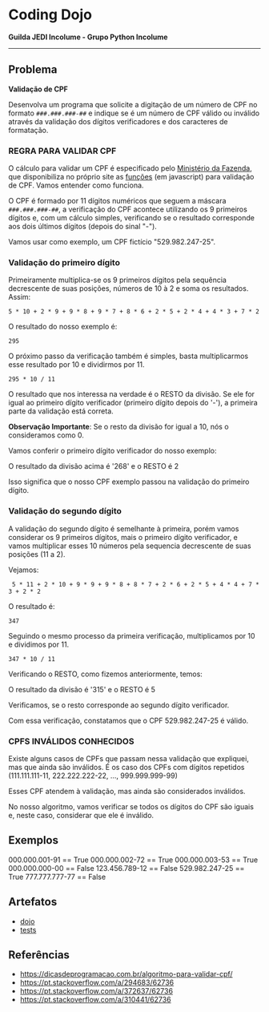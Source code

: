 # Coding Dojo

**Guilda JEDI Incolume - Grupo Python Incolume**

---

## Problema

**Validação de CPF**

Desenvolva um programa que solicite a digitação de um
número de CPF no formato `###.###.###-##` e indique se é um número de CPF válido ou
inválido através da validação dos dígitos verificadores e dos caracteres de formatação.


### REGRA PARA VALIDAR CPF

O cálculo para validar um CPF é especificado pelo [Ministério da Fazenda](http://www.receita.fazenda.gov.br/aplicacoes/atcta/cpf/consultapublica.asp), que disponibiliza no próprio site as [funções](http://www.receita.fazenda.gov.br/aplicacoes/atcta/cpf/funcoes.js) (em javascript) para validação de CPF. Vamos entender como funciona.

O CPF é formado por 11 dígitos numéricos que seguem a máscara `###.###.###-##`, a verificação do CPF acontece utilizando os 9 primeiros dígitos e, com um cálculo simples, verificando se o resultado corresponde aos dois últimos dígitos (depois do sinal "-").

Vamos usar como exemplo, um CPF fictício "529.982.247-25".

### Validação do primeiro dígito

Primeiramente multiplica-se os 9 primeiros dígitos pela sequência decrescente de suas posições, números de 10 à 2 e soma os resultados. Assim:

    5 * 10 + 2 * 9 + 9 * 8 + 9 * 7 + 8 * 6 + 2 * 5 + 2 * 4 + 4 * 3 + 7 * 2

O resultado do nosso exemplo é:

    295

O próximo passo da verificação também é simples, basta multiplicarmos esse resultado por 10 e dividirmos por 11.

    295 * 10 / 11

O resultado que nos interessa na verdade é o RESTO da divisão.
Se ele for igual ao primeiro dígito verificador (primeiro dígito depois do '-'), a primeira parte da validação está correta.

**Observação Importante**: Se o resto da divisão for igual a 10, nós o consideramos como 0.

Vamos conferir o primeiro dígito verificador do nosso exemplo:

O resultado da divisão acima é '268' e o RESTO é 2

Isso significa que o nosso CPF exemplo passou na validação do primeiro dígito.

### Validação do segundo dígito

A validação do segundo dígito é semelhante à primeira, porém vamos considerar os 9 primeiros dígitos, mais o primeiro dígito verificador, e vamos multiplicar esses 10 números pela sequencia decrescente de suas posições (11 a 2).

Vejamos:

     5 * 11 + 2 * 10 + 9 * 9 + 9 * 8 + 8 * 7 + 2 * 6 + 2 * 5 + 4 * 4 + 7 * 3 + 2 * 2

O resultado é:

    347

Seguindo o mesmo processo da primeira verificação, multiplicamos por 10 e dividimos por 11.

    347 * 10 / 11

Verificando o RESTO, como fizemos anteriormente, temos:

O resultado da divisão é '315' e o RESTO é 5

Verificamos, se o resto corresponde ao segundo dígito verificador.

Com essa verificação, constatamos que o CPF 529.982.247-25 é válido.

### CPFS INVÁLIDOS CONHECIDOS

Existe alguns casos de CPFs que passam nessa validação que expliquei, mas que ainda são inválidos.
É os caso dos CPFs com dígitos repetidos (111.111.111-11, 222.222.222-22, ..., 999.999.999-99)

Esses CPF atendem à validação, mas ainda são considerados inválidos.

No nosso algoritmo, vamos verificar se todos os dígitos do CPF são iguais e, neste caso, considerar que ele é inválido.


## Exemplos

000.000.001-91 == True
000.000.002-72 == True
000.000.003-53 == True
000.000.000-00 == False
123.456.789-12 == False
529.982.247-25 == True
777.777.777-77 == False


## Artefatos

- [dojo](./dojo20240502.py)
- [tests](./test_20240502.py)

## Referências

- https://dicasdeprogramacao.com.br/algoritmo-para-validar-cpf/
- https://pt.stackoverflow.com/a/294683/62736
- https://pt.stackoverflow.com/a/372637/62736
- https://pt.stackoverflow.com/a/310441/62736
